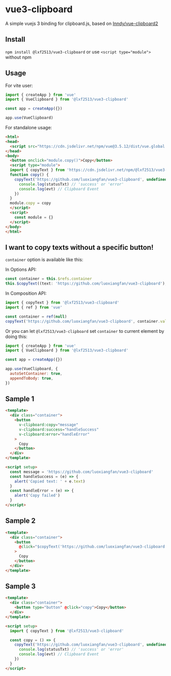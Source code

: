 # vue3-clipboard

A simple vuejs 3 binding for clipboard.js, based on [Inndy/vue-clipboard2](https://github.com/Inndy/vue-clipboard2)

## Install

`npm install @lxf2513/vue3-clipboard` or use `<script type="module">` without npm

## Usage

For vite user:

```javascript
import { createApp } from 'vue'
import { VueClipboard } from '@lxf2513/vue3-clipboard'

const app = createApp({})

app.use(VueClipboard)
```

For standalone usage:

```html
<html>
<head>
  <script src="https://cdn.jsdelivr.net/npm/vue@3.5.12/dist/vue.global.prod.min.js"></script>
</head>
<body>
  <button onclick="module.copy()">Copy</button>
  <script type="module">
  import { copyText } from 'https://cdn.jsdelivr.net/npm/@lxf2513/vue3-clipboard@1.0.7/+esm'
  function copy() {
    copyText('https://github.com/luoxiangfan/vue3-clipboard', undefined, (statusTxt, evt) => {
      console.log(statusTxt) // 'success' or 'error'
      console.log(evt) // Clipboard Event
    })
  }
  module.copy = copy
  </script>
  <script>
    const module = {}
  </script>
</body>
</html>
```

## I want to copy texts without a specific button!

`container` option is available like this:

In Options API:

```js
const container = this.$refs.container
this.$copyText((text: 'https://github.com/luoxiangfan/vue3-clipboard'), container)
```

In Composition API:

```js
import { copyText } from '@lxf2513/vue3-clipboard'
import { ref } from 'vue'

const container = ref(null)
copyText('https://github.com/luoxiangfan/vue3-clipboard', container.value)
```

Or you can let `@lxf2513/vue3-clipboard` set `container` to current element by doing this:

```js
import { createApp } from 'vue'
import { VueClipboard } from '@lxf2513/vue3-clipboard'

const app = createApp({})

app.use(VueClipboard, {
  autoSetContainer: true,
  appendToBody: true,
})
```

## Sample 1

```html
<template>
  <div class="container">
    <button
      v-clipboard:copy="message"
      v-clipboard:success="handleSuccess"
      v-clipboard:error="handleError"
    >
      Copy
    </button>
  </div>
</template>

<script setup>
  const message = 'https://github.com/luoxiangfan/vue3-clipboard'
  const handleSuccess = (e) => {
    alert('Copied text: ' + e.text)
  }
  const handleError = (e) => {
    alert('Copy failed')
  }
</script>
```

## Sample 2

```html
<template>
  <div class="container">
    <button
      @click="$copyText('https://github.com/luoxiangfan/vue3-clipboard')"
    >
      Copy
    </button>
  </div>
</template>
```

## Sample 3

```html
<template>
  <div class="container">
    <button type="button" @click="copy">Copy</button>
  </div>
</template>

<script setup>
  import { copyText } from '@lxf2513/vue3-clipboard'

  const copy = () => {
    copyText('https://github.com/luoxiangfan/vue3-clipboard', undefined, (statusTxt, evt) => {
      console.log(statusTxt) // 'success' or 'error'
      console.log(evt) // Clipboard Event
    })
  }
</script>
```
